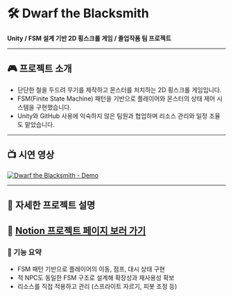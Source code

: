 # 🛠 Dwarf the Blacksmith  
**Unity / FSM 설계 기반 2D 횡스크롤 게임 / 졸업작품 팀 프로젝트**

---

## 🎮 프로젝트 소개  
- 단단한 철을 두드려 무기를 제작하고 몬스터를 처치하는 2D 횡스크롤 게임입니다.  
- FSM(Finite State Machine) 패턴을 기반으로 플레이어와 몬스터의 상태 제어 시스템을 구현했습니다.  
- Unity와 GitHub 사용에 익숙하지 않은 팀원과 협업하며 리소스 관리와 일정 조율도 맡았습니다.

---

## 📺 시연 영상  
[![Dwarf the Blacksmith - Demo](https://img.youtube.com/vi/bJ7YGtzRQmI/hqdefault.jpg)](https://youtu.be/bJ7YGtzRQmI)

---

## 📘 자세한 프로젝트 설명  
📎 [Notion 프로젝트 페이지 보러 가기](https://leaf-dinosaur-9b5.notion.site/Dwarf-The-Blacksmith-1f2e29ae70f281f996a8cab39d7acff2)
---

### 🔧 기능 요약
- FSM 패턴 기반으로 플레이어의 이동, 점프, 대시 상태 구현  
- 적 NPC도 동일한 FSM 구조로 설계해 확장성과 재사용성 확보  
- 리소스를 직접 적용하고 관리 (스프라이트 자르기, 피봇 조정 등)
